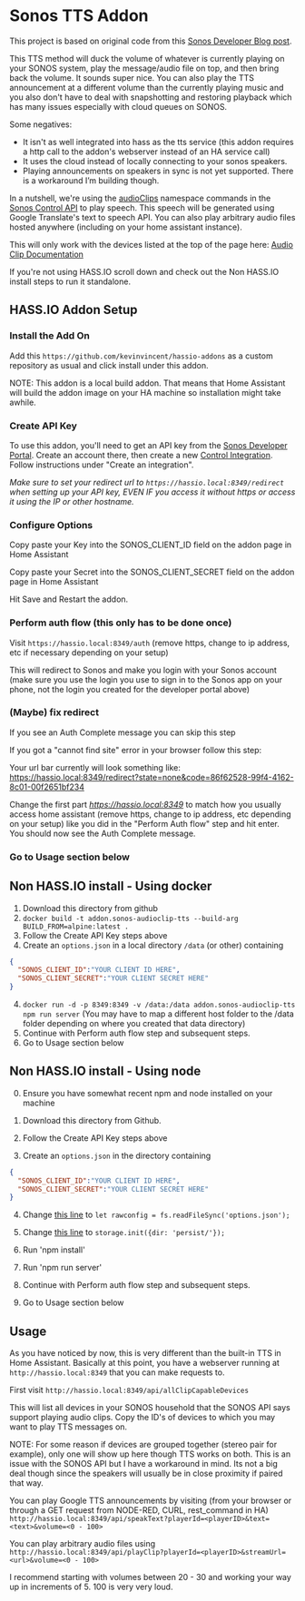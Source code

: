 # Sonos TTS Addon

This project is based on original code from this [Sonos Developer Blog post]( https://developer.sonos.com/code/making-sonos-talk-with-the-audioclip-api/).

This TTS method will duck the volume of whatever is currently playing on your SONOS system, play the message/audio file on top, and then bring back the volume. It sounds super nice. You can also play the TTS announcement at a different volume than the currently playing music and you also don't have to deal with snapshotting and restoring playback which has many issues especially with cloud queues on SONOS.

Some negatives:
* It isn't as well integrated into hass as the tts service (this addon requires a http call to the addon's webserver instead of an HA service call)
* It uses the cloud instead of locally connecting to your sonos speakers.
* Playing announcements on speakers in sync is not yet supported. There is a workaround I’m building though.

In a nutshell, we're using the [audioClips](https://developer.sonos.com/reference/control-api/audioclip/) namespace commands in the [Sonos Control API](https://developer.sonos.com/build/direct-control/) to play speech. This speech will be generated using Google Translate's text to speech API. You can also play arbitrary audio files hosted anywhere (including on your home assistant instance).

This will only work with the devices listed at the top of the page here: [Audio Clip Documentation](https://developer.sonos.com/reference/control-api/audioclip/)

If you're not using HASS.IO scroll down and check out the Non HASS.IO install steps to run it standalone.

## HASS.IO Addon Setup
### Install the Add On
Add this `https://github.com/kevinvincent/hassio-addons` as a custom repository as usual and click install under this addon.

NOTE: This addon is a local build addon. That means that Home Assistant will build the addon image on your HA machine so installation might take awhile.

### Create API Key
To use this addon, you'll need to get an API key from the [Sonos Developer Portal](https://developer.sonos.com). Create an account there, then create a new [Control Integration](https://developer.sonos.com/news/create-client-credentials/). Follow instructions under "Create an integration".

*Make sure to set your redirect url to `https://hassio.local:8349/redirect` when setting up your API key, EVEN IF you access it without https or access it using the IP or other hostname.*

### Configure Options
Copy paste your Key into the SONOS_CLIENT_ID field on the addon page in Home Assistant

Copy paste your Secret into the SONOS_CLIENT_SECRET field on the addon page in Home Assistant

Hit Save and Restart the addon.

### Perform auth flow (this only has to be done once)
Visit `https://hassio.local:8349/auth` (remove https, change to ip address, etc if necessary depending on your setup)

This will redirect to Sonos and make you login with your Sonos account (make sure you use the login you use to sign in to the Sonos app on your phone, not the login you created for the developer portal above)

### (Maybe) fix redirect
If you see an Auth Complete message you can skip this step

If you got a "cannot find site" error in your browser follow this step:

Your url bar currently will look something like:
https://hassio.local:8349/redirect?state=none&code=86f62528-99f4-4162-8c01-00f2651bf234

Change the first part *https://hassio.local:8349* to match how you usually access home assistant (remove https, change to ip address, etc depending on your setup) like you did in the "Perform Auth flow" step and hit enter. You should now see the Auth Complete message.

### Go to Usage section below

## Non HASS.IO install - Using docker
1. Download this directory from github
2. `docker build -t addon.sonos-audioclip-tts --build-arg BUILD_FROM=alpine:latest .`
2. Follow the Create API Key steps above
3. Create an `options.json` in a local directory `/data` (or other) containing
```json
{
  "SONOS_CLIENT_ID":"YOUR CLIENT ID HERE",
  "SONOS_CLIENT_SECRET":"YOUR CLIENT SECRET HERE"
}
```
4. `docker run -d -p 8349:8349 -v /data:/data addon.sonos-audioclip-tts npm run server`
(You may have to map a different host folder to the /data folder depending on where you created that data directory)
5. Continue with Perform auth flow step and subsequent steps.
6. Go to Usage section below

## Non HASS.IO install - Using node
0. Ensure you have somewhat recent npm and node installed on your machine
1. Download this directory from Github.

2. Follow the Create API Key steps above

3. Create an `options.json` in the directory containing
```json
{
  "SONOS_CLIENT_ID":"YOUR CLIENT ID HERE",
  "SONOS_CLIENT_SECRET":"YOUR CLIENT SECRET HERE"
}
```
4. Change [this line](https://github.com/kevinvincent/hassio-addons/blob/master/sonos-audioclip-tts/server/index.js#L39) to `let rawconfig = fs.readFileSync('options.json');`
5. Change [this line](https://github.com/kevinvincent/hassio-addons/blob/master/sonos-audioclip-tts/server/index.js#L46) to `storage.init({dir: 'persist/'});`

6. Run 'npm install'
7. Run 'npm run server'

8. Continue with Perform auth flow step and subsequent steps.
9. Go to Usage section below

## Usage

As you have noticed by now, this is very different than the built-in TTS in Home Assistant. Basically at this point, you have a webserver running at `http://hassio.local:8349` that you can make requests to.

First visit `http://hassio.local:8349/api/allClipCapableDevices`

This will list all devices in your SONOS household that the SONOS API says support playing audio clips. Copy the ID's of devices to which you may want to play TTS messages on.

NOTE: For some reason if devices are grouped together (stereo pair for example), only one will show up here though TTS works on both. This is an issue with the SONOS API but I have a workaround in mind. Its not a big deal though since the speakers will usually be in close proximity if paired that way.

You can play Google TTS announcements by visiting (from your browser or through a GET request from NODE-RED, CURL, rest_command in HA) `http://hassio.local:8349/api/speakText?playerId=<playerID>&text=<text>&volume=<0 - 100>`

You can play arbitrary audio files using `http://hassio.local:8349/api/playClip?playerId=<playerID>&streamUrl=<url>&volume=<0 - 100>`

I recommend starting with volumes between 20 - 30 and working your way up in increments of 5. 100 is very very loud.






